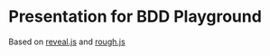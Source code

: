 # Presentation for BDD Playground
Based on [reveal.js](https://github.com/hakimel/reveal.js/) and [rough.js](https://github.com/pshihn/rough/wiki)
